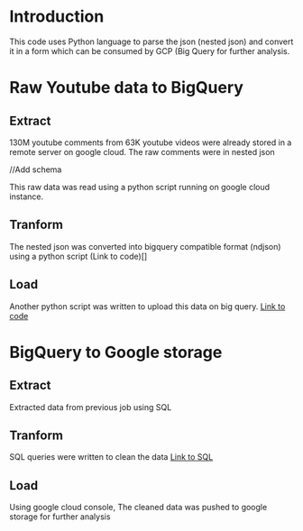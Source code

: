 # Introduction

This code uses Python language to parse the json (nested json) and convert it in a form which can be consumed by GCP (Big Query for further analysis.

# Raw Youtube data to BigQuery
## Extract

130M youtube comments from 63K youtube videos were already stored in a remote server on google cloud. The raw comments were in nested json

 //Add schema

 This raw data was read using a python script running on google cloud instance.


## Tranform

The nested json was converted into bigquery compatible format (ndjson) using a python script (Link to code)[]
 

## Load

Another python script was written to upload this data on big query. [Link to code](https://github.com/surbhikkabra/BigData/tree/master/src/python)



# BigQuery to Google storage
## Extract

Extracted data from previous job using SQL

## Tranform

SQL queries were written to clean the data [Link to SQL](https://github.com/surbhikkabra/BigData/tree/master/src/sql)

## Load

Using google cloud console, The cleaned data was pushed to google storage for further analysis